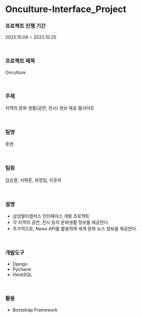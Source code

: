 # Onculture-Interface_Project

### 프로젝트 진행 기간

2022.10.08 ~ 2022.10.25  

<br>

### 프로젝트 제목
Onculture  

<br>

### 주제
지역의 문화 생활(공연, 전시) 정보 제공 웹사이트

<br>

### 팀명
포맨

<br>

### 팀원
김승열, 서혁준, 유영일, 이준희

<br>

### 설명
* 삼성멀티캠퍼스 인터페이스 개발 프로젝트
* 각 지역의 공연, 전시 등의 문화생활 정보를 제공한다.
* 추가적으로, News API를 활용하여 세계 문화 뉴스 정보를 제공한다.

<br>

### 개발도구
* Django
* Pycharm
* HeidiSQL

<br>

### 활용
* Bootstrap Framework
